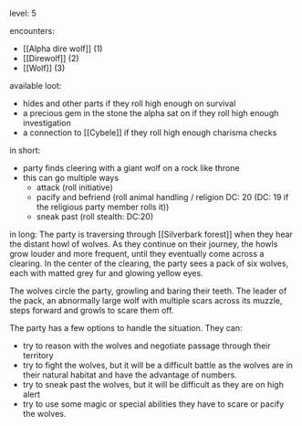 level: 5

encounters:
- [[Alpha dire wolf]] (1)
- [[Direwolf]] (2)
- [[Wolf]] (3)

available loot:
- hides and other parts if they roll high enough on survival
- a precious gem in the stone the alpha sat on if they roll high enough investigation
- a connection to [[Cybele]] if they roll high enough charisma checks

in short:
- party finds cleering with a giant wolf on a rock like throne
- this can go multiple ways
	- attack (roll initiative)
	- pacify and befriend (roll animal handling / religion DC: 20 (DC: 19 if the religious party member rolls it))
	- sneak past (roll stealth: DC:20)


in long:
The party is traversing through [[Silverbark forest]] when they hear the distant howl of wolves. As they continue on their journey, the howls grow louder and more frequent, until they eventually come across a clearing. In the center of the clearing, the party sees a pack of six wolves, each with matted grey fur and glowing yellow eyes. 

The wolves circle the party, growling and baring their teeth. The leader of the pack, an abnormally large wolf with multiple scars across its muzzle, steps forward and growls to scare them off.

The party has a few options to handle the situation. They can:

-   try to reason with the wolves and negotiate passage through their territory
-   try to fight the wolves, but it will be a difficult battle as the wolves are in their natural habitat and have the advantage of numbers.
-   try to sneak past the wolves, but it will be difficult as they are on high alert
-   try to use some magic or special abilities they have to scare or pacify the wolves.


